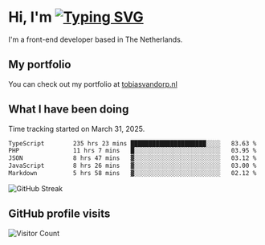 # Hi, I'm [![Typing SVG](https://readme-typing-svg.demolab.com?font=Fira+Code&pause=1000&width=435&lines=tobiasvdorp)](https://git.io/typing-svg)

I'm a front-end developer based in The Netherlands.

## My portfolio

You can check out my portfolio at [tobiasvandorp.nl](https://www.tobiasvandorp.nl/)

## What I have been doing

Time tracking started on March 31, 2025.

<!--START_SECTION:waka-->

```txt
TypeScript        235 hrs 23 mins █████████████████████░░░░   83.63 %
PHP               11 hrs 7 mins   █░░░░░░░░░░░░░░░░░░░░░░░░   03.95 %
JSON              8 hrs 47 mins   ▓░░░░░░░░░░░░░░░░░░░░░░░░   03.12 %
JavaScript        8 hrs 26 mins   ▓░░░░░░░░░░░░░░░░░░░░░░░░   03.00 %
Markdown          5 hrs 58 mins   ▓░░░░░░░░░░░░░░░░░░░░░░░░   02.12 %
```

<!--END_SECTION:waka-->

![GitHub Streak](https://streak-stats.demolab.com?user=tobiasvdorp&theme=dark&hide_border=true&mode=weekly&background=36%2C6400A6%2C000000)

## GitHub profile visits

![Visitor Count](https://profile-counter.glitch.me/tobiasvdorp/count.svg)
